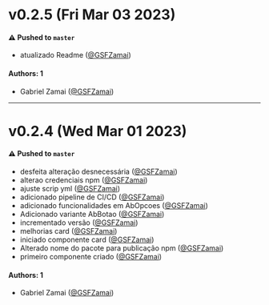 # v0.2.5 (Fri Mar 03 2023)

#### ⚠️ Pushed to `master`

- atualizado Readme ([@GSFZamai](https://github.com/GSFZamai))

#### Authors: 1

- Gabriel Zamai ([@GSFZamai](https://github.com/GSFZamai))

---

# v0.2.4 (Wed Mar 01 2023)

#### ⚠️ Pushed to `master`

- desfeita alteração desnecessária ([@GSFZamai](https://github.com/GSFZamai))
- alterao credenciais npm ([@GSFZamai](https://github.com/GSFZamai))
- ajuste scrip yml ([@GSFZamai](https://github.com/GSFZamai))
- adicionado pipeline de CI/CD ([@GSFZamai](https://github.com/GSFZamai))
- adicionado funcionalidades em AbOpcoes ([@GSFZamai](https://github.com/GSFZamai))
- Adicionado variante AbBotao ([@GSFZamai](https://github.com/GSFZamai))
- incrementado versão ([@GSFZamai](https://github.com/GSFZamai))
- melhorias card ([@GSFZamai](https://github.com/GSFZamai))
- iniciado componente card ([@GSFZamai](https://github.com/GSFZamai))
- Alterado nome do pacote para publicação npm ([@GSFZamai](https://github.com/GSFZamai))
- primeiro componente criado ([@GSFZamai](https://github.com/GSFZamai))

#### Authors: 1

- Gabriel Zamai ([@GSFZamai](https://github.com/GSFZamai))
